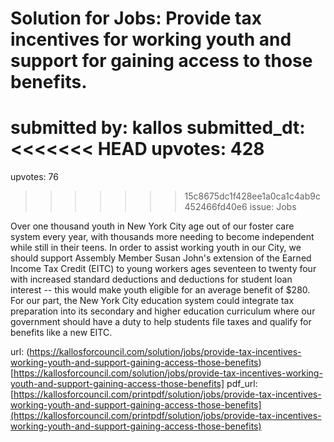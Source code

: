 # Solution for Jobs: Provide tax incentives for working youth and support for gaining access to those benefits. #

submitted by: kallos
submitted_dt: 
<<<<<<< HEAD
upvotes: 428
=======
upvotes: 76
>>>>>>> 15c8675dc1f428ee1a0ca1c4ab9c452466fd40e6
issue: Jobs

Over one thousand youth in New York City age out of our foster care system every year, with thousands more needing to become independent while still in their teens. In order to assist working youth in our City, we should support Assembly Member Susan John's extension of the Earned Income Tax Credit (EITC) to young workers ages seventeen to twenty four with increased standard deductions and deductions for student loan interest -- this would make youth eligible for an average benefit of $280. For our part, the New York City education system could integrate tax preparation into its secondary and higher education curriculum where our government should have a duty to help students file taxes and qualify for benefits like a new EITC.

url: (https://kallosforcouncil.com/solution/jobs/provide-tax-incentives-working-youth-and-support-gaining-access-those-benefits)[https://kallosforcouncil.com/solution/jobs/provide-tax-incentives-working-youth-and-support-gaining-access-those-benefits]
pdf_url: [https://kallosforcouncil.com/printpdf/solution/jobs/provide-tax-incentives-working-youth-and-support-gaining-access-those-benefits](https://kallosforcouncil.com/printpdf/solution/jobs/provide-tax-incentives-working-youth-and-support-gaining-access-those-benefits)